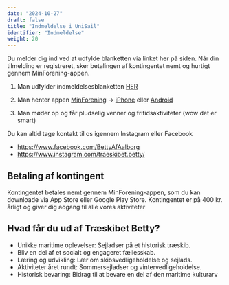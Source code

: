 ```yaml
---
date: "2024-10-27"
draft: false
title: "Indmeldelse i UniSail"
identifier: "Indmeldelse"
weight: 20
---
```


Du melder dig ind ved at udfylde blanketten via linket her på siden. Når din tilmelding er registreret, sker betalingen af kontingentet nemt og hurtigt gennem MinForening-appen.

1. Man udfylder indmeldelsesblanketten [HER](https://docs.google.com/forms/d/e/1FAIpQLSdyT0wP4VgZDm7jutsMoUuHmtcx8qzqthi9CyBmNgeC8dRKEA/viewform?fbclid=PAZXh0bgNhZW0CMTEAAaaDeYSj6o3rWcpBiEuD3ILtzR_AlyMd3Xqz3RLQQLI9Kft6iAChYFu1dp4_aem_nheotNanQc5aQdTqs4948w)

2. Man henter appen [MinForening](https://minforening.dk) -> [iPhone](https://apps.apple.com/us/app/wiandi-by-minforening/id1149003433) eller [Android](https://play.google.com/store/apps/details?id=dk.minforening.app&hl=da&pli=1)

3. Man møder op og får pludselig venner og fritidsaktiviteter (wow det er smart)

Du kan altid tage kontakt til os igennem Instagram eller Facebook

- <https://www.facebook.com/BettyAfAalborg>
- <https://www.instagram.com/traeskibet.betty/>

## Betaling af kontingent

Kontingentet betales nemt gennem MinForening-appen, som du kan downloade via App Store eller Google Play Store. Kontingentet er på 400 kr. årligt og giver dig adgang til alle vores aktiviteter

## Hvad får du ud af Træskibet Betty?

- Unikke maritime oplevelser: Sejladser på et historisk træskib.
- Bliv en del af et socialt og engageret fællesskab.
- Læring og udvikling: Lær om skibsvedligeholdelse og sejlads.
- Aktiviteter året rundt: Sommersejladser og vintervedligeholdelse.
- Historisk bevaring: Bidrag til at bevare en del af den maritime kulturarv
